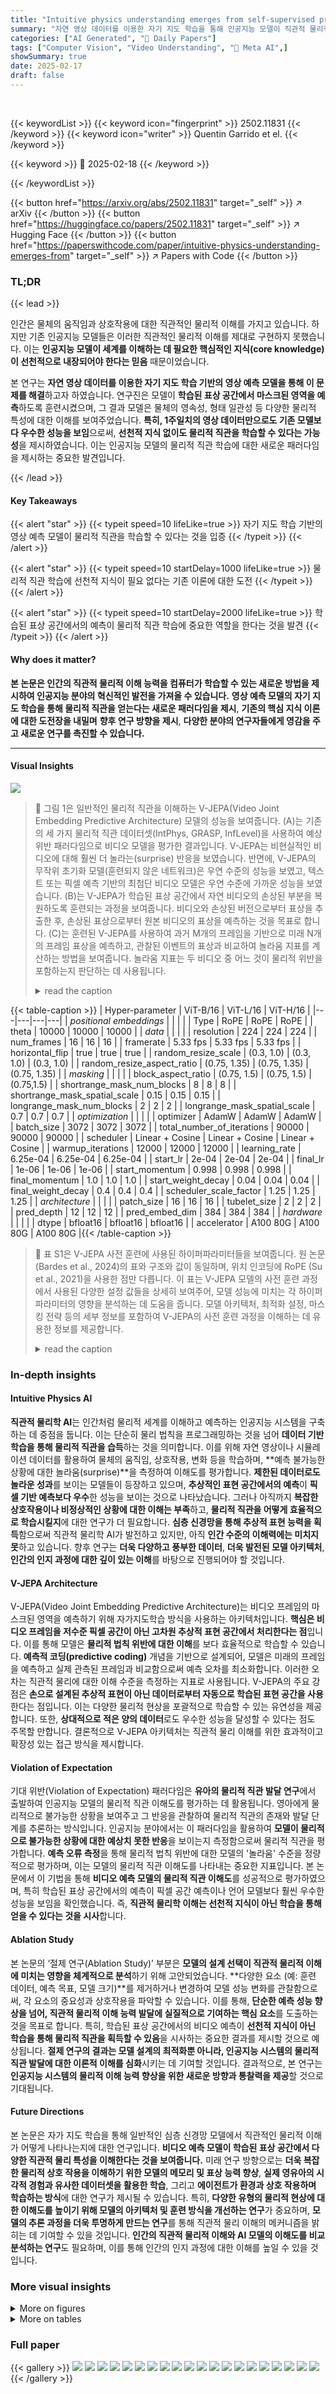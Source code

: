 ```yaml
---
title: "Intuitive physics understanding emerges from self-supervised pretraining on natural videos"
summary: "자연 영상 데이터를 이용한 자기 지도 학습을 통해 인공지능 모델이 직관적 물리적 이해 능력을 얻을 수 있다는 것을 보여주는 획기적인 연구!"
categories: ["AI Generated", "🤗 Daily Papers"]
tags: ["Computer Vision", "Video Understanding", "🏢 Meta AI",]
showSummary: true
date: 2025-02-17
draft: false
---
```


<br>

{{< keywordList >}}
{{< keyword icon="fingerprint" >}} 2502.11831 {{< /keyword >}}
{{< keyword icon="writer" >}} Quentin Garrido et el. {{< /keyword >}}
 
{{< keyword >}} 🤗 2025-02-18 {{< /keyword >}}
 
{{< /keywordList >}}

{{< button href="https://arxiv.org/abs/2502.11831" target="_self" >}}
↗ arXiv
{{< /button >}}
{{< button href="https://huggingface.co/papers/2502.11831" target="_self" >}}
↗ Hugging Face
{{< /button >}}
{{< button href="https://paperswithcode.com/paper/intuitive-physics-understanding-emerges-from" target="_self" >}}
↗ Papers with Code
{{< /button >}}




### TL;DR


{{< lead >}}

인간은 물체의 움직임과 상호작용에 대한 직관적인 물리적 이해를 가지고 있습니다. 하지만 기존 인공지능 모델들은 이러한 직관적인 물리적 이해를 제대로 구현하지 못했습니다. 이는 **인공지능 모델이 세계를 이해하는 데 필요한 핵심적인 지식(core knowledge)이 선천적으로 내장되어야 한다는 믿음** 때문이었습니다.



본 연구는 **자연 영상 데이터를 이용한 자기 지도 학습 기반의 영상 예측 모델을 통해 이 문제를 해결**하고자 하였습니다. 연구진은 모델이 **학습된 표상 공간에서 마스크된 영역을 예측**하도록 훈련시켰으며, 그 결과 모델은 물체의 영속성, 형태 일관성 등 다양한 물리적 특성에 대한 이해를 보여주었습니다. **특히, 1주일치의 영상 데이터만으로도 기존 모델보다 우수한 성능을 보임**으로써, **선천적 지식 없이도 물리적 직관을 학습할 수 있다는 가능성**을 제시하였습니다. 이는 인공지능 모델의 물리적 직관 학습에 대한 새로운 패러다임을 제시하는 중요한 발견입니다.

{{< /lead >}}


#### Key Takeaways

{{< alert "star" >}}
{{< typeit speed=10 lifeLike=true >}} 자기 지도 학습 기반의 영상 예측 모델이 물리적 직관을 학습할 수 있다는 것을 입증 {{< /typeit >}}
{{< /alert >}}

{{< alert "star" >}}
{{< typeit speed=10 startDelay=1000 lifeLike=true >}} 물리적 직관 학습에 선천적 지식이 필요 없다는 기존 이론에 대한 도전 {{< /typeit >}}
{{< /alert >}}

{{< alert "star" >}}
{{< typeit speed=10 startDelay=2000 lifeLike=true >}} 학습된 표상 공간에서의 예측이 물리적 직관 학습에 중요한 역할을 한다는 것을 발견 {{< /typeit >}}
{{< /alert >}}

#### Why does it matter?
**본 논문은 인간의 직관적 물리적 이해 능력을 컴퓨터가 학습할 수 있는 새로운 방법을 제시하여 인공지능 분야의 혁신적인 발전을 가져올 수 있습니다.**  **영상 예측 모델의 자기 지도 학습을 통해 물리적 직관을 얻는다는 새로운 패러다임을 제시**, **기존의 핵심 지식 이론에 대한 도전장을 내밀며**  **향후 연구 방향을 제시**, **다양한 분야의 연구자들에게 영감을 주고 새로운 연구를 촉진할 수 있습니다.**

------
#### Visual Insights



![](https://arxiv.org/html/2502.11831/x1.png)

> 🔼 그림 1은 일반적인 물리적 직관을 이해하는 V-JEPA(Video Joint Embedding Predictive Architecture) 모델의 성능을 보여줍니다. (A)는 기존의 세 가지 물리적 직관 데이터셋(IntPhys, GRASP, InfLevel)을 사용하여 예상 위반 패러다임으로 비디오 모델을 평가한 결과입니다. V-JEPA는 비현실적인 비디오에 대해 훨씬 더 놀라는(surprise) 반응을 보였습니다. 반면에, V-JEPA의 무작위 초기화 모델(훈련되지 않은 네트워크)은 우연 수준의 성능을 보였고, 텍스트 또는 픽셀 예측 기반의 최첨단 비디오 모델은 우연 수준에 가까운 성능을 보였습니다. (B)는 V-JEPA가 학습된 표상 공간에서 자연 비디오의 손상된 부분을 복원하도록 훈련되는 과정을 보여줍니다. 비디오와 손상된 버전으로부터 표상을 추출한 후, 손상된 표상으로부터 원본 비디오의 표상을 예측하는 것을 목표로 합니다. (C)는 훈련된 V-JEPA를 사용하여 과거 M개의 프레임을 기반으로 미래 N개의 프레임 표상을 예측하고, 관찰된 이벤트의 표상과 비교하여 놀라움 지표를 계산하는 방법을 보여줍니다. 놀라움 지표는 두 비디오 중 어느 것이 물리적 위반을 포함하는지 판단하는 데 사용됩니다.
> <details>
> <summary>read the caption</summary>
> Figure 1: Video prediction in representation space (V-JEPA) achieves an understanding of intuitive physics. (A) Video models are evaluated on three intuitive physics datasets using the Violation of Expectation paradigm (IntPhys, GRASP, and InfLevel). V-JEPA is significantly more ‘surprised’ by implausible videos. Random initializations of V-JEPA (untrained networks) show near-chance performance, and state-of-the-art video models based on text or pixel prediction are much closer to chance. Confidence intervals at 95% are obtained via bootstrapping, except for untrained networks (n=20𝑛20n=20italic_n = 20) which use a normal distribution assumption. (B) V-JEPA is trained to ’inpaint’ natural videos in a learned representation space. Starting from a video and a corrupted version, representations are first extracted. The goal is then to predict the representation of the original video from the representation of the corrupted ones. (C) From a trained V-JEPA, we compute a surprise metric by predicting representations of N future frames based on M past ones and comparing the predictions to the representations of observed events. The surprise metric is then used to decide which of the two videos contains a physical violation.
> </details>





{{< table-caption >}}
| Hyper-parameter | ViT-B/16 | ViT-L/16 | ViT-H/16 |
|---|---|---|---|
| _positional embeddings_ |  |  |  |
| Type | RoPE | RoPE | RoPE |
| theta | 10000 | 10000 | 10000 |
| _data_ |  |  |  |
| resolution | 224 | 224 | 224 |
| num_frames | 16 | 16 | 16 |
| framerate | 5.33 fps | 5.33 fps | 5.33 fps |
| horizontal_flip | true | true | true |
| random_resize_scale | (0.3, 1.0) | (0.3, 1.0) | (0.3, 1.0) |
| random_resize_aspect_ratio | (0.75, 1.35) | (0.75, 1.35) | (0.75, 1.35) |
| _masking_ |  |  |  |
| block_aspect_ratio | (0.75, 1.5) | (0.75, 1.5) | (0.75,1.5) |
| shortrange_mask_num_blocks | 8 | 8 | 8 |
| shortrange_mask_spatial_scale | 0.15 | 0.15 | 0.15 |
| longrange_mask_num_blocks | 2 | 2 | 2 |
| longrange_mask_spatial_scale | 0.7 | 0.7 | 0.7 |
| _optimization_ |  |  |  |
| optimizer | AdamW | AdamW | AdamW |
| batch_size | 3072 | 3072 | 3072 |
| total_number_of_iterations | 90000 | 90000 | 90000 |
| scheduler | Linear + Cosine | Linear + Cosine | Linear + Cosine |
| warmup_iterations | 12000 | 12000 | 12000 |
| learning_rate | 6.25e-04 | 6.25e-04 | 6.25e-04 |
| start_lr | 2e-04 | 2e-04 | 2e-04 |
| final_lr | 1e-06 | 1e-06 | 1e-06 |
| start_momentum | 0.998 | 0.998 | 0.998 |
| final_momentum | 1.0 | 1.0 | 1.0 |
| start_weight_decay | 0.04 | 0.04 | 0.04 |
| final_weight_decay | 0.4 | 0.4 | 0.4 |
| scheduler_scale_factor | 1.25 | 1.25 | 1.25 |
| _architecture_ |  |  |  |
| patch_size | 16 | 16 | 16 |
| tubelet_size | 2 | 2 | 2 |
| pred_depth | 12 | 12 | 12 |
| pred_embed_dim | 384 | 384 | 384 |
| _hardware_ |  |  |  |
| dtype | bfloat16 | bfloat16 | bfloat16 |
| accelerator | A100 80G | A100 80G | A100 80G |{{< /table-caption >}}

> 🔼 표 S1은 V-JEPA 사전 훈련에 사용된 하이퍼파라미터들을 보여줍니다. 원 논문 (Bardes et al., 2024)의 표와 구조와 값이 동일하며, 위치 인코딩에 RoPE (Su et al., 2021)을 사용한 점만 다릅니다. 이 표는 V-JEPA 모델의 사전 훈련 과정에서 사용된 다양한 설정 값들을 상세히 보여주어, 모델 성능에 미치는 각 하이퍼파라미터의 영향을 분석하는 데 도움을 줍니다.  모델 아키텍처, 최적화 설정, 마스킹 전략 등의 세부 정보를 포함하여 V-JEPA의 사전 훈련 과정을 이해하는 데 유용한 정보를 제공합니다.
> <details>
> <summary>read the caption</summary>
> Table S1: Pretraining hyper-parameters for V-JEPA. Table structure and values identical to the original V-JEPA paper (Bardes et al., 2024), apart from positional embedding where we rely on RoPE (Su et al., 2021).
> </details>





### In-depth insights


#### Intuitive Physics AI
**직관적 물리학 AI**는 인간처럼 물리적 세계를 이해하고 예측하는 인공지능 시스템을 구축하는 데 중점을 둡니다. 이는 단순히 물리 법칙을 프로그래밍하는 것을 넘어 **데이터 기반 학습을 통해 물리적 직관을 습득**하는 것을 의미합니다. 이를 위해 자연 영상이나 시뮬레이션 데이터를 활용하여 물체의 움직임, 상호작용, 변화 등을 학습하며, **예측 불가능한 상황에 대한 놀라움(surprise)**을 측정하여 이해도를 평가합니다.  **제한된 데이터로도 놀라운 성과**를 보이는 모델들이 등장하고 있으며, **추상적인 표현 공간에서의 예측**이 **픽셀 기반 예측보다 우수**한 성능을 보이는 것으로 나타났습니다.  그러나 아직까지 **복잡한 상호작용이나 비정상적인 상황에 대한 이해는 부족**하고, **물리적 직관을 어떻게 효율적으로 학습시킬지**에 대한 연구가 더 필요합니다.  **심층 신경망을 통해 추상적 표현 능력을 획득**함으로써 직관적 물리학 AI가 발전하고 있지만, 아직 **인간 수준의 이해력에는 미치지 못**하고 있습니다.  향후 연구는 **더욱 다양하고 풍부한 데이터**, **더욱 발전된 모델 아키텍처**, **인간의 인지 과정에 대한 깊이 있는 이해**를 바탕으로 진행되어야 할 것입니다.

#### V-JEPA Architecture
V-JEPA(Video Joint Embedding Predictive Architecture)는 비디오 프레임의 마스크된 영역을 예측하기 위해 자가지도학습 방식을 사용하는 아키텍처입니다. **핵심은 비디오 프레임을 저수준 픽셀 공간이 아닌 고차원 추상적 표현 공간에서 처리한다는 점**입니다. 이를 통해 모델은 **물리적 법칙 위반에 대한 이해**를 보다 효율적으로 학습할 수 있습니다.  **예측적 코딩(predictive coding)** 개념을 기반으로 설계되어, 모델은 미래의 프레임을 예측하고 실제 관측된 프레임과 비교함으로써 예측 오차를 최소화합니다. 이러한 오차는 직관적 물리에 대한 이해 수준을 측정하는 지표로 사용됩니다. V-JEPA의 주요 강점은 **손으로 설계된 추상적 표현이 아닌 데이터로부터 자동으로 학습된 표현 공간을 사용**한다는 점입니다. 이는 다양한 물리적 현상을 포괄적으로 학습할 수 있는 유연성을 제공합니다. 또한, **상대적으로 적은 양의 데이터**로도 우수한 성능을 달성할 수 있다는 점도 주목할 만합니다.  결론적으로 V-JEPA 아키텍처는 직관적 물리 이해를 위한 효과적이고 확장성 있는 접근 방식을 제시합니다.

#### Violation of Expectation
기대 위반(Violation of Expectation) 패러다임은 **유아의 물리적 직관 발달 연구**에서 출발하여 인공지능 모델의 물리적 직관 이해도를 평가하는 데 활용됩니다.  영아에게 물리적으로 불가능한 상황을 보여주고 그 반응을 관찰하여 물리적 직관의 존재와 발달 단계를 추론하는 방식입니다.  인공지능 분야에서는 이 패러다임을 활용하여 **모델이 물리적으로 불가능한 상황에 대한 예상치 못한 반응**을 보이는지 측정함으로써 물리적 직관을 평가합니다.  **예측 오류 측정**을 통해 물리적 법칙 위반에 대한 모델의 '놀라움' 수준을 정량적으로 평가하며, 이는 모델의 물리적 직관 이해도를 나타내는 중요한 지표입니다.  본 논문에서 이 기법을 통해  **비디오 예측 모델의 물리적 직관 이해도**를 성공적으로 평가하였으며, 특히 학습된 표상 공간에서의 예측이 픽셀 공간 예측이나 언어 모델보다 훨씬 우수한 성능을 보임을 확인했습니다.  즉, **직관적 물리학 이해는 선천적 지식이 아닌 학습을 통해 얻을 수 있다는 것을 시사**합니다.

#### Ablation Study
본 논문의 ‘절제 연구(Ablation Study)’ 부분은 **모델의 설계 선택이 직관적 물리적 이해에 미치는 영향을 체계적으로 분석**하기 위해 고안되었습니다.  **다양한 요소 (예: 훈련 데이터, 예측 목표, 모델 크기)**를 제거하거나 변경하여 모델 성능 변화를 관찰함으로써, 각 요소의 중요성과 상호작용을 파악할 수 있습니다. 이를 통해, **단순한 예측 성능 향상을 넘어, 직관적 물리적 이해 능력 발달에 실질적으로 기여하는 핵심 요소**를 도출하는 것을 목표로 합니다.  특히, 학습된 표상 공간에서의 비디오 예측이 **선천적 지식이 아닌 학습을 통해 물리적 직관을 획득할 수 있음**을 시사하는 중요한 결과를 제시할 것으로 예상됩니다.  **절제 연구의 결과는 모델 설계의 최적화뿐 아니라, 인공지능 시스템의 물리적 직관 발달에 대한 이론적 이해를 심화**시키는 데 기여할 것입니다.  결과적으로,  본 연구는 **인공지능 시스템의 물리적 이해 능력 향상을 위한 새로운 방향과 통찰력을 제공**할 것으로 기대됩니다.

#### Future Directions
본 논문은 자가 지도 학습을 통해 일반적인 심층 신경망 모델에서 직관적인 물리적 이해가 어떻게 나타나는지에 대한 연구입니다.  **비디오 예측 모델이 학습된 표상 공간에서 다양한 직관적 물리 특성을 이해한다는 것을 보여줍니다.**  미래 연구 방향으로는 **더욱 복잡한 물리적 상호 작용을 이해하기 위한 모델의 메모리 및 표상 능력 향상**, **실제 영유아의 시각적 경험과 유사한 데이터셋을 활용한 학습**, 그리고 **에이전트가 환경과 상호 작용하며 학습하는 방식**에 대한 연구가 제시될 수 있습니다.  특히, **다양한 유형의 물리적 현상에 대한 이해도를 높이기 위해 모델의 아키텍처 및 훈련 방식을 개선하는 연구**가 중요하며,  **모델의 추론 과정을 더욱 투명하게 만드는 연구**를 통해 직관적 물리 이해의 메커니즘을 밝히는 데 기여할 수 있을 것입니다.  **인간의 직관적 물리적 이해와 AI 모델의 이해도를 비교 분석하는 연구**도 필요하며, 이를 통해 인간의 인지 과정에 대한 이해를 높일 수 있을 것입니다.


### More visual insights

<details>
<summary>More on figures
</summary>


![](https://arxiv.org/html/2502.11831/x2.png)

> 🔼 그림 2는 다양한 물리적 속성과 벤치마크에 걸쳐 무작위로 초기화된 모델과 사람에 비해 V-JEPA의 정확도 향상을 보여줍니다. (A) 일부 벤치마크에는 저수준의 편향이 있으므로 모델 성능을 20개의 무작위로 초기화된 네트워크와 비교하여 테스트합니다. V-JEPA 모델(5개)은 대부분의 개념에 대해 직관적인 물리학 벤치마크에서 더 높은 상대적 분류 정확도를 보입니다. (B) IntPhys 테스트 세트에서 다양한 조건에 걸쳐 사람의 단순한 성능과 비교한 V-JEPA의 상대적(왼쪽) 및 절대적(오른쪽) 정확도를 보여주며, 사람과 기계 오류 간의 높은 상관관계를 보여줍니다. V-JEPA 점수는 각 비디오의 최대 놀라움을 사용하며, 단일 비디오 분류에 더 적합합니다. 인간 데이터는 (Riochet et al., 2022)에서 가져왔습니다.
> <details>
> <summary>read the caption</summary>
> Figure 2: V-JEPA accuracy increase relative to randomly-initialized models and humans across different physical properties and benchmarks. (A) Because some benchmarks contain low-level biases, we test the model performance against a set of randomly initialized networks (n=20𝑛20n=20italic_n = 20). V-JEPA models (n=5𝑛5n=5italic_n = 5) have higher relative classification accuracy on intuitive physics benchmarks for most, but not all concepts. (B) V-JEPA relative (left) and absolute (right) accuracy on the IntPhys test set across different conditions compared to naive human performance, showing a high correlation between human and machine errors. The V-JEPA score uses the maximum surprise from each video, which generalizes better for single-video classification. Human data are taken from (Riochet et al., 2022).
> </details>



![](https://arxiv.org/html/2502.11831/x3.png)

> 🔼 그림 3은 V-JEPA 모델의 IntPhys 점수에 대한 마스크 유형, 훈련 데이터 유형 및 양, 모델 크기의 영향을 보여줍니다. (A) VM2M으로 사전 훈련된 경우, V-JEPA는 모든 마스킹 전략에서 직관적인 물리학에 대한 이해를 보여줍니다. (B) 세 가지 훈련 데이터셋 중 두 가지(K710 및 HowTo100M)는 개별적으로 훈련되었을 때 높은 정확도를 제공합니다. HowTo100M의 1289시간만으로도 높은 점수를 얻었으며, 128시간만으로도 우연보다 나은 성능을 보였습니다. (C) 더 큰 인코더는 성능을 향상시키지만, HowTo100M으로 사전 훈련했을 때 크기에 관계없이 성능이 의미 있는 수준을 유지합니다. 신뢰 구간은 부트스트래핑을 통해 얻었습니다.
> <details>
> <summary>read the caption</summary>
> Figure 3: Influence of type of mask, type and amount of training data, and model size on V-JEPA IntPhys scores. (A) When pretrained on VM2M, V-JEPA exhibits an understanding of intuitive physics with every masking strategy. (B) Of the three training datasets, two give high accuracies when trained separately (K710 and Howto100M). High scores are found with only 1289 hours of Howto100M (the largest dataset), and even 128h gives better than chance performance. (C) While larger encoders improve performance, we find that the performance remains non-trivial across sizes when pretraining on HowTo100M. Confidence intervals obtained via bootstrapping.
> </details>



![](https://arxiv.org/html/2502.11831/x6.png)

> 🔼 그림 S1은 서로 다른 놀라움 측정 방식이 서로 다른 작업에 더 적합하다는 것을 보여줍니다. IntPhys에 중점을 두면 비디오의 평균 놀라움을 보는 것이 비디오 쌍을 비교할 때 성능이 더 우수하다는 것을 알 수 있습니다. 일표본 t-검정을 수행하여 상대적인 놀라움이 0보다 큰지 확인했습니다(왼쪽). 그러나 개별 비디오의 놀라움을 살펴볼 때 비디오의 최대 놀라움을 선택하면 가능한 비디오와 불가능한 비디오를 더 잘 구분할 수 있습니다. 불가능한 비디오의 놀라움이 가능한 비디오보다 더 높은지 확인하기 위해 이표본 t-검정을 수행했습니다(오른쪽).
> <details>
> <summary>read the caption</summary>
> Figure S1: Different surprise measures are better suited for different tasks. Focusing on IntPhys, we find that looking at the average surprise over a video leads to better performance when comparing pairs of videos. A one-sample t-test was performed to see if the relative surprises are greater than zero (left). However, when looking at individual videos’ surprise, choosing the maximum surprise over a video leads to a better separation between possible and impossible videos. A two-sample t-test was performed to see if impossible videos have higher surprise than possible ones. (rigt).
> </details>



![](https://arxiv.org/html/2502.11831/x7.png)

> 🔼 그림 S2는 Qwen2-VL-72B 모델이 한 쌍의 비디오를 제시받았을 때, 가능한 비디오와 불가능한 비디오에 대해 유사한 확률을 출력하는 것을 보여줍니다.  이 그림은 모델이 가능/불가능 여부를 구분하는 데 어려움을 겪는다는 것을 시각적으로 보여주는 히스토그램을 포함하고 있으며,  각 비디오 유형의 확률 분포를 비교하여 모델의 성능을 평가하는 데 사용됩니다.  세 개의 다른 벤치마크 데이터셋(IntPhys, GRASP, InfLevel-lab)에 대한 결과가 각각 표시되어 모델의 일반화 능력을 평가할 수 있도록 합니다.
> <details>
> <summary>read the caption</summary>
> Figure S2: Normalized probabilities output by Qwen2-VL-72B. When presented with a pair of videos, we find that the model outputs similar probabilities for possible and impossible videos.
> </details>



![](https://arxiv.org/html/2502.11831/x10.png)

> 🔼 본 그림은 다양한 속성과 데이터셋에 걸쳐 단일 컨텍스트 크기를 사용할 때 모델의 성능이 저하됨을 보여줍니다. 모델이 처리할 수 있는 비디오 길이에 제한이 있기 때문에 발생하는 현상입니다.  V-JEPA의 경우 이러한 시나리오에서도 성능이 여전히 유의미하게 나타납니다. 즉, 비디오의 일부분만을 사용하여 예측을 수행할 때 모델의 성능이 어떻게 변하는지를 보여주는 그래프입니다. 다양한 데이터셋과 물리적 속성에 대해, 단일 컨텍스트 크기에서의 성능 저하가 관찰되는데, 특히 V-JEPA 모델은 이러한 상황에서도 성능이 크게 떨어지지 않음을 알 수 있습니다.
> <details>
> <summary>read the caption</summary>
> Figure S3: Models perform suboptimally with a fixed context size. Due to limitations in how long of a video models can process, we find drops in performance when using a single context size across all properties and datasets. Performance remains non-trivial for V-JEPA in this scenario.
> </details>



![](https://arxiv.org/html/2502.11831/x11.png)

> 🔼 그림 S4는 다양한 물리적 속성과 데이터 집합에 대해 예측을 위한 문맥 크기를 변경할 때 성능의 변화를 보여줍니다. 일반적으로 모델은 더 작은 문맥 크기에서 더 나은 성능을 보이지만, 최적의 문맥 크기는 속성과 데이터 집합에 따라 다릅니다. GRASP는 가장 큰 변화를 보이는 반면, IntPhys와 InfLevel-lab는 상대적으로 덜 민감합니다.  즉, 어떤 물리적 현상을 예측하는 데 필요한 과거 정보의 양은 현상의 종류와 데이터 특징에 따라 다르다는 것을 보여줍니다. GRASP 데이터셋의 경우 다른 데이터셋에 비해 최적의 문맥 크기가 더욱 변화무쌍하게 나타나며, 이는 데이터셋 자체의 특성과 관련이 있을 수 있습니다.
> <details>
> <summary>read the caption</summary>
> Figure S4: Variation of performance when changing context size for predictions. While models tend to perform better with smaller context sizes, we find the optimal context size to be dependent on the property and dataset. GRASP exhibits the most variation whereas IntPhys and InfLevel-lab are less sensitive in general.
> </details>



![](https://arxiv.org/html/2502.11831/x12.png)

> 🔼 그림 S5는 HowTo100M의 하위 집합으로 V-JEPA-L을 사전 훈련하여 동작과 장면의 다양성이 IntPhys 성능에 미치는 영향을 조사한 결과를 보여줍니다. (왼쪽) 비디오를 하위 샘플링하여 장면의 다양성을 줄이면 모델은 여전히 128시간의 고유 비디오로 좋은 성능에 도달할 수 있음을 보여줍니다. (오른쪽) 비디오의 프레임을 하위 샘플링하여 각 장면의 동작 다양성을 줄이면 비디오 하위 샘플링보다 성능이 낮지만 모델은 여전히 프레임의 2%(2579시간)로 좋은 성능을 달성할 수 있음을 보여줍니다.
> <details>
> <summary>read the caption</summary>
> Figure S5: Influence of motion and scene diversity. By pretraining V-JEPA-L on subsets of HowTo100M, we investigate how the diversity in motion and scenes affects performance on IntPhys.(left) By subsampling videos, we reduce the diversity in scenes, where we find that the model can still reach good performance with 128h of unique videos. (right) By subsampling frames in videos, we reduce the diversity of motions in each scene. Here we find lower performance than when subsampling videos, but the model still achieves good performance with 2% of the frames (2579h).
> </details>



![](https://arxiv.org/html/2502.11831/x13.png)

> 🔼 그림 S6은 InfLevel 데이터셋에서 문맥화 이벤트를 제거하여 V-JEPA와 VideoMAE 모델의 성능 향상을 보여줍니다. 중력과 고체성과 같은 속성은 실험 전에 비디오에 표시된 용기의 속성을 기억해야 합니다. 접두사 비디오가 필요하지 않도록 비디오에 레이블을 다시 지정함으로써, 두 모델 모두 성능이 크게 향상되었습니다. 그러나 이러한 레이블 재지정은 가능한 비디오와 불가능한 비디오의 난이도가 동일하다는 가정을 깨뜨립니다.
> <details>
> <summary>read the caption</summary>
> Figure S6: Relabeling InfLevel to remove contextualization events. Gravity and solidity both require to remember the properties about the containers shown in a video before the actual experiment. By relabeling the videos such that the prefix video is not necessary, we find a significant increase in performance for both V-JEPA and VideoMAE. However, this relabeling breaks the assumption that the possible and impossible videos have the same difficulty.
> </details>



![](https://arxiv.org/html/2502.11831/x14.png)

> 🔼 그림 S7은 V-JEPA-L 모델의 성능을 다양한 물리적 속성에 대해 보여줍니다.  5개의 V-JEPA-L 모델(n=5)이 대부분의 속성에서 훈련되지 않은 네트워크보다 높은 정확도를 달성했습니다. 검은색 점은 각 모델의 5번의 시도에 대한 성능을 나타냅니다. 이 그림은 V-JEPA-L 모델이 다양한 직관적 물리적 속성을 이해하는 데 있어 우수한 성능을 보여준다는 것을 시각적으로 보여줍니다.
> <details>
> <summary>read the caption</summary>
> Figure S7: Complete results for V-JEPA-L. The models (n=5𝑛5n=5italic_n = 5) achieve accuracies higher than untrained networks on most properties. Black dots represent the performance of 5 seeds.
> </details>



![](https://arxiv.org/html/2502.11831/x15.png)

> 🔼 그림 S8은 V-JEPA-H 모델의 성능을 다양한 물리적 속성에 대해 보여줍니다. 이 그림은 V-JEPA-H 모델이 대부분의 속성에서 훈련되지 않은 네트워크보다 더 높은 정확도를 달성했음을 보여줍니다. 회색 점은 20개의 훈련되지 않은 네트워크의 성능을 나타내며, 신뢰 구간은 부트스트래핑을 통해 얻어졌습니다. 이 그림은 모델이 물리적 직관에 대한 이해를 얼마나 잘 학습했는지 보여주는 상세한 결과를 제공합니다.
> <details>
> <summary>read the caption</summary>
> Figure S8: Complete results for V-JEPA-H. The model achieves accuracies higher than untrained networks on most properties. Gray dots represent the performance of the 20 untrained networks. Confidence intervals obtained via bootstrapping.
> </details>



![](https://arxiv.org/html/2502.11831/x16.png)

> 🔼 그림 S9는 VideoMAEv2 모델의 성능을 다양한 물리적 속성에 대해 보여줍니다.  VideoMAEv2는 훈련되지 않은 네트워크와 비슷하거나 약간 더 나은 성능을 보여주지만, 고체성(Solidity)과 충돌(Collision) 속성에서는 성능이 다소 떨어집니다. 회색 점은 훈련되지 않은 20개 네트워크의 성능을 나타내며, 신뢰 구간은 부트스트래핑을 통해 얻어졌습니다. 이 그림은 다양한 물리적 속성에 대한 VideoMAEv2의 성능을 자세히 보여주는 시각적 자료입니다.
> <details>
> <summary>read the caption</summary>
> Figure S9: Complete results for VideoMAEv2. The model achieves performance on par or slightly higher than untrained networks across properties, apart from solidity and collision. Gray dots represent the performance of the 20 untrained networks. Confidence intervals obtained via bootstrapping.
> </details>



</details>




<details>
<summary>More on tables
</summary>


{{< table-caption >}}
| Dataset | Realistic | Diverse scenes | Size | Number of Properties |
|---|---|---|---|---|
| IntPhys | No | Yes | ~ 360 | 3 |
| GRASP | No | No | ~ 4000 | 10 |
| InfLevel-lab | Yes | No | ~ 4000 | 3 |{{< /table-caption >}}
> 🔼 표 S2는 본 논문에서 사용된 세가지 데이터셋, 즉 IntPhys, GRASP, InfLevel-lab에 대한 요약 정보를 제공합니다. 각 데이터셋은 모델 평가를 위한 질적으로 다른 데이터 소스를 제공하며, 이는 보다 포괄적인 모델 평가를 가능하게 합니다. IntPhys는 정밀하게 제작된 합성 데이터를 사용하여 물리적 직관에 대한 이해를 평가하는 데 중점을 둡니다. GRASP는 다양한 물리적 현상을 포함하는 합성 및 실제 데이터의 조합을 제공합니다. InfLevel-lab은 실제 비디오를 사용하지만 컨텍스트를 제공하는 이전 비디오 클립이 없습니다.  이러한 데이터셋의 다양성은 모델이 다양한 상황에서 물리적 직관을 이해하는 능력을 포괄적으로 평가할 수 있도록 합니다.
> <details>
> <summary>read the caption</summary>
> Table S2: Summary of datasets used for evaluation. IntPhys, GRASP and InfLevel-lab provide qualitatively different data sources to perform a more holistic evaluation of models.
> </details>

{{< table-caption >}}
| Dataset | Method | Frame skip | FPS | Window size | Window Stride |
|---|---|---|---|---|---| 
| IntPhys | V-JEPA | 2 | 7.5 | 16 | 2 |
|  | VideoMAEv2 | 2 | 7.5 | 16 | 2 |
|  | Qwen-2-VL-72b | 5 | 3 | All | N/A |
|  | Gemini-1.5-pro | 2 | 7.5 | All | N/A |
| GRASP | V-JEPA | 10 | 5 | 16 | 2 |
|  | VideoMAEv2 | 10 | 5 | 16 | 2 |
|  | Qwen-2-VL-72b | 10 | 5 | All | N/A |
|  | Gemini-1.5-pro | 10 | 5 | All | N/A |
| InfLevel-lab | V-JEPA | 5 | 6 | 32 | 2 |
|  | VideoMAEv2 | 10 | 3 | 16 | 2 |
|  | Qwen-2-VL-72b | 20 | 1.5 | All | N/A |
|  | Gemini-1.5-pro | 30 | 1 | All | N/A |{{< /table-caption >}}
> 🔼 표 S3는 본 논문의 실험에서 사용된 초매개변수들을 보여줍니다.  각 데이터셋(IntPhys, GRASP, InfLevel-lab)에 대해, V-JEPA, VideoMAE, Qwen-2-VL-72B, Gemini-1.5-pro 모델들의 프레임 건너뛰기(Frame skip), 초당 프레임 수(FPS), 윈도우 크기(Window size), 윈도우 스트라이드(Window Stride) 값들이 명시되어 있습니다. 이 표는 각 모델과 데이터셋에 적절한 초매개변수들을 선택하는 과정과 그 결과를 이해하는 데 도움을 줍니다.
> <details>
> <summary>read the caption</summary>
> Table S3: Evaluation hyperparameters.
> </details>

{{< table-caption >}}
| Method | Surprise | Object permanence |  |  |  | Shape constancy |  |  |  | Continuity |  |  |  |
|---|---|---|---|---|---|---|---|---|---|---|---|---|
|  |  | Visible | Occluded | All | Visible | Occluded | All | Visible | Occluded | All |
|---|---|---|---|---|---|---|---|---|---|---|---|---|
| V-JEPA-H | Max | 0.6% | 8.2% | 4.4% | 0.8% | 8.1% | 4.4% | 0.19% | 25.6% | 12.87% |
| V-JEPA-H | Avg | 0.0% | 0.56% | 0.28% | 0.0% | 0.0% | 0.0% | 0.0% | 0.19% | 0.09% |
| V-JEPA-L | Max | 5.2% | 35.4% | 0.20% | 8.8% | 35.0% | 21.9% | 5.9% | 41.5% | 23.8% |
| V-JEPA-L | Avg | 0.9% | 1.8% | 1.4% | 2.5% | 3.5% | 3.1% | 0.7% | 3.3% | 2.0% |
| Riochet et al. (2020) |  | 5.0% | 19.0% | 12.0% | 11.0% | 31.0% | 21.0% | 26.0% | 47.0% | 41.0% |
| Human |  | 10.0% | 15.0% | 12.5% | 13.0% | 16.0% | 14.5% | 20.0% | 40.0% | 30.0% |{{< /table-caption >}}
> 🔼 표 S4는 IntPhys 테스트 세트에서 쌍으로 이루어진 비디오에 대한 쌍별 오류율을 보여줍니다. 비디오의 최대 또는 평균 놀라움 점수를 사용하여 평가했을 때 높은 성능을 보였으며, 이는 (Riochet et al., 2022)에 보고된 인간의 성능을 능가합니다. 이 표는 다양한 방법(V-JEPA, VideoMAE, Qwen-2-VL-72B, Gemini 1.5-pro)을 사용하여 여러 시각적 물리적 특성(객체 영속성, 연속성, 형태 일관성)에 대한 성능을 비교 분석한 결과를 보여줍니다.  각 방법의 최대 및 평균 놀람 점수에 따른 성능 차이도 제시합니다.
> <details>
> <summary>read the caption</summary>
> Table S4: Pairwise error rates on IntPhys’ test set. For pairs of videos, taking either the maximum or average surprise from a video leads to high performance, surpassing the human results reported in (Riochet et al., 2022).
> </details>

{{< table-caption >}}
| Method | Surprise | Object permanence |  |  |  | Shape constancy |  |  |  | Continuity |  |  |  |
|---|---|---|---|---|---|---|---|---|---|---|---|---|
|  |  | Visible | Occluded | All | Visible | Occluded | All | Visible | Occluded | All |
|---|---|---|---|---|---|---|---|---|---|---|---|---|
| V-JEPA-H | Max | 8.0% | 28.1% | 19.2% | 11.9% | 29.7% | 21.9% | 7.8% | 43.9% | 29.67% |
| V-JEPA-H | Avg | 27.8% | 38.9% | 38.3% | 31.2% | 39.3% | 39.2% | 28.4% | 31.3% | 37.05% |
| V-JEPA-L | Max | 25.5% | 47.8% | 40.0% | 29.9% | 47.8% | 41.8% | 26.0% | 49.0% | 41.6% |
| V-JEPA-L | Avg | 33.4% | 41.7% | 41.5% | 37.0% | 42.5% | 42.7% | 34.4% | 38.8% | 41.5% |
| Human |  | 18.0% | 30.0% | 24.0% | 22.0% | 30.0% | 26.0% | 28.0% | 47.0% | 38.0% |{{< /table-caption >}}
> 🔼 표 S5는 IntPhys 테스트 세트에서 단일 비디오 분류 오류율(1-AUROC)을 보여줍니다. 단일 비디오의 경우 비디오의 최대 놀람 점수가 가장 높은 성능을 보이며, (Riochet et al., 2022)에 보고된 인간의 기준 성능을 능가합니다. 여기서 비디오의 평균 놀람 점수는 실험 설정에 과도하게 의존하기 때문에 좋은 지표가 아닙니다. 가독성을 위해 지표는 백분율로 보고합니다.
> <details>
> <summary>read the caption</summary>
> Table S5: Single video classification error rates (1-AUROC) on IntPhys’ test set. For single videos, we see that the maximum surprise of video leads to the highest performance, surpassing the human baselines reported in (Riochet et al., 2022). Here, the average surprise of a video is not a good metric, possibly due to values being too dependent on the experimental setup. We report the metric as percentages for legibility.
> </details>

</details>




### Full paper

{{< gallery >}}
<img src="paper_images/1.png" class="grid-w50 md:grid-w33 xl:grid-w25" />
<img src="paper_images/2.png" class="grid-w50 md:grid-w33 xl:grid-w25" />
<img src="paper_images/3.png" class="grid-w50 md:grid-w33 xl:grid-w25" />
<img src="paper_images/4.png" class="grid-w50 md:grid-w33 xl:grid-w25" />
<img src="paper_images/5.png" class="grid-w50 md:grid-w33 xl:grid-w25" />
<img src="paper_images/6.png" class="grid-w50 md:grid-w33 xl:grid-w25" />
<img src="paper_images/7.png" class="grid-w50 md:grid-w33 xl:grid-w25" />
<img src="paper_images/8.png" class="grid-w50 md:grid-w33 xl:grid-w25" />
<img src="paper_images/9.png" class="grid-w50 md:grid-w33 xl:grid-w25" />
<img src="paper_images/10.png" class="grid-w50 md:grid-w33 xl:grid-w25" />
<img src="paper_images/11.png" class="grid-w50 md:grid-w33 xl:grid-w25" />
<img src="paper_images/12.png" class="grid-w50 md:grid-w33 xl:grid-w25" />
<img src="paper_images/13.png" class="grid-w50 md:grid-w33 xl:grid-w25" />
<img src="paper_images/14.png" class="grid-w50 md:grid-w33 xl:grid-w25" />
<img src="paper_images/15.png" class="grid-w50 md:grid-w33 xl:grid-w25" />
<img src="paper_images/16.png" class="grid-w50 md:grid-w33 xl:grid-w25" />
<img src="paper_images/17.png" class="grid-w50 md:grid-w33 xl:grid-w25" />
<img src="paper_images/18.png" class="grid-w50 md:grid-w33 xl:grid-w25" />
<img src="paper_images/19.png" class="grid-w50 md:grid-w33 xl:grid-w25" />
<img src="paper_images/20.png" class="grid-w50 md:grid-w33 xl:grid-w25" />
{{< /gallery >}}